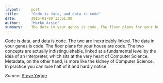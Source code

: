 ```yaml
---
layout:     post
title:      "Code is data, and data is code"
date:       2015-01-09 13:51:00
author:     "Marko Arsic"
summary:	The data in your genes is code. The floor plans for your house are code.
---
```


Code is data, and data is code. The two are inextricably linked. The data in your genes is code. The floor plans for your house are code. The two concepts are actually indistinguishable, linked at a fundamental level by the idea of an Interpreter, which sits at the very heart of Computer Science. Metadata, on the other hand, is more like the kidney of Computer Science. In practice you can lose half of it and hardly notice.

_Source:_ [Steve Yegge](http://steve-yegge.blogspot.com.br/2008/02/portrait-of-n00b.html)